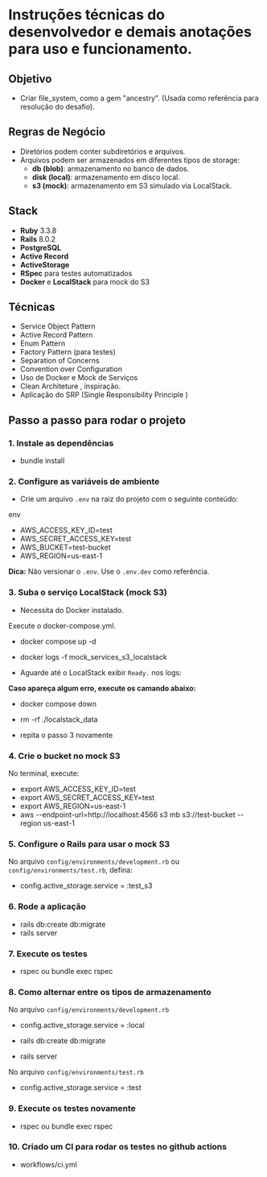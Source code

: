 # Instruções técnicas do desenvolvedor e demais anotações para uso e funcionamento.

## Objetivo
- Criar file_system, como a gem "ancestry".
(Usada como referência para resolução do desafio). 

## Regras de Negócio 
- Diretórios podem conter subdiretórios e arquivos.
- Arquivos podem ser armazenados em diferentes tipos de storage:
  - **db (blob)**: armazenamento no banco de dados.
  - **disk (local)**: armazenamento em disco local.
  - **s3 (mock)**: armazenamento em S3 simulado via LocalStack.


## Stack

- **Ruby** 3.3.8
- **Rails** 8.0.2
- **PostgreSQL**
- **Active Record**
- **ActiveStorage**
- **RSpec** para testes automatizados
- **Docker** e **LocalStack** para mock do S3

## Técnicas  
 - Service Object Pattern
 - Active Record Pattern 
 - Enum Pattern
 - Factory Pattern (para testes)
 - Separation of Concerns
 - Convention over Configuration
 - Uso de Docker e Mock de Serviços 
 - Clean Architeture , inspiração. 
 - Aplicação do SRP (Single Responsibility Principle )
 

## Passo a passo para rodar o projeto

### 1. Instale as dependências

- bundle install

### 2. Configure as variáveis de ambiente

- Crie um arquivo `.env` na raiz do projeto com o seguinte conteúdo:

env
- AWS_ACCESS_KEY_ID=test
- AWS_SECRET_ACCESS_KEY=test
- AWS_BUCKET=test-bucket
- AWS_REGION=us-east-1


**Dica:** Não versionar o `.env`. Use o `.env.dev` como referência.

### 3. Suba o serviço LocalStack (mock S3)
- Necessita do Docker instalado.

Execute o docker-compose.yml.

- docker compose up -d
- docker logs -f mock_services_s3_localstack

- Aguarde até o LocalStack exibir `Ready.` nos logs:

**Caso apareça algum erro, execute os camando abaixo:** 

- docker compose down
- rm -rf ./localstack_data 

- repita o passo 3 novamente

### 4. Crie o bucket no mock S3

No terminal, execute:

- export AWS_ACCESS_KEY_ID=test
- export AWS_SECRET_ACCESS_KEY=test
- export AWS_REGION=us-east-1
- aws --endpoint-url=http://localhost:4566 s3 mb s3://test-bucket --region us-east-1


### 5. Configure o Rails para usar o mock S3

No arquivo `config/environments/development.rb` ou `config/environments/test.rb`, defina:


- config.active_storage.service = :test_s3


### 6. Rode a aplicação
- rails db:create db:migrate
- rails server

### 7. Execute os testes
- rspec ou bundle exec rspec

### 8. Como alternar entre os tipos de armazenamento 

No arquivo `config/environments/development.rb`

- config.active_storage.service = :local

- rails db:create db:migrate
- rails server

No arquivo `config/environments/test.rb`

- config.active_storage.service = :test

### 9. Execute os testes novamente 

- rspec ou bundle exec rspec

### 10. Criado um CI para rodar os testes no github actions

- workflows/ci.yml 



